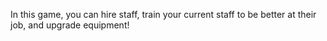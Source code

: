In this game, you can hire staff, train your current staff to be better at their job, and upgrade equipment!
